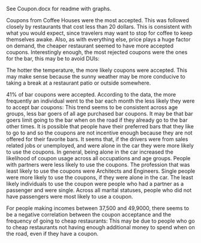 See Coupon.docx for readme with graphs.

Coupons from Coffee Houses were the most accepted.  This was followed closely by restaurants that cost less than 20 dollars.  This is consistent with what you would expect, since travelers may want to stop for coffee to keep themselves awake.  Also, as with everything else, price plays a huge factor on demand, the cheaper restaurant seemed to have more accepted coupons.  Interestingly enough, the most rejected coupons were the ones for the bar, this may be to avoid DUIs:

 

 

The hotter the temperature, the more likely coupons were accepted.  This may make sense because the sunny weather may be more conducive to taking a break at a restaurant patio or outside somewhere.

 


41% of bar coupons were accepted. According to the data, the more frequently an individual went to the bar each month the less likely they were to accept bar coupons:  This trend seems to be consistent across age groups, less bar goers of all age purchased bar coupons.  It may be that bar goers limit going to the bar when on the road if they already go to the bar other times.  It is possible that people have their preferred bars that they like to go to and so the coupons are not incentive enough because they are not offered for their favorite bars.  It seems that, if the drivers were from sales related jobs or unemployed, and were alone in the car they were more likely to use the coupons.  In general, being alone in the car increased the likelihood of coupon usage across all occupations and age groups. People with partners were less likely to use the coupons.  The profession that was least likely to use the coupons were Architects and Engineers. 
Single people were more likely to use the coupons, if they were alone in the car.  The least likely individuals to use the coupon were people who had a partner as a passenger and were single.  Across all marital statuses, people who did not have passengers were most likely to use a coupon.

For people making incomes between 37,500 and 49,9000, there seems to be a negative correlation between the coupon acceptance and the frequency of going to cheap restaurants:  This may be due to people who go to cheap restaurants not having enough additional money to spend when on the road, even if they have a coupon.

 

